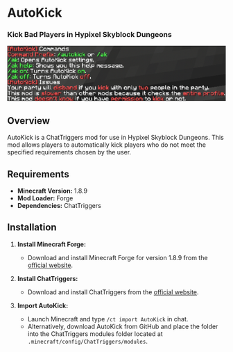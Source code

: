 # AutoKick
### Kick Bad Players in Hypixel Skyblock Dungeons
![Help Menu](helpmessage.png)

## Overview

AutoKick is a ChatTriggers mod for use in Hypixel Skyblock Dungeons. This mod allows players to automatically kick players who do not meet the specified requirements chosen by the user.

## Requirements

- **Minecraft Version:** 1.8.9
- **Mod Loader:** Forge
- **Dependencies:** ChatTriggers

## Installation

1. **Install Minecraft Forge:**
   - Download and install Minecraft Forge for version 1.8.9 from the [official website](https://files.minecraftforge.net/).

2. **Install ChatTriggers:**
   - Download and install ChatTriggers from the [official website](https://www.chattriggers.com/).

3. **Import AutoKick:**
   - Launch Minecraft and type `/ct import AutoKick` in chat.
   - Alternatively, download AutoKick from GitHub and place the folder into the ChatTriggers modules folder located at `.minecraft/config/ChatTriggers/modules`.
